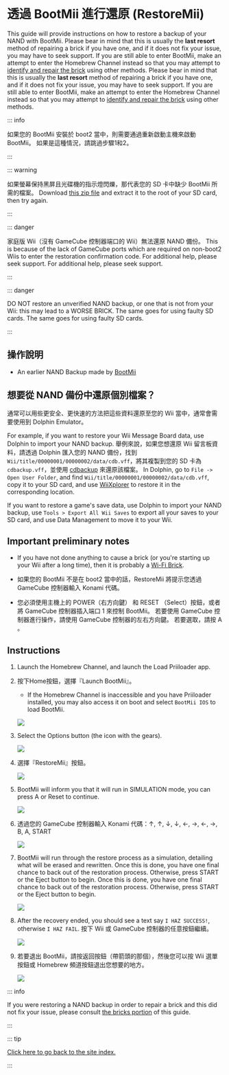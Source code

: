 # 透過 BootMii 進行還原 (RestoreMii)

This guide will provide instructions on how to restore a backup of your NAND with BootMii. Please bear in mind that this is usually the <strong mark="crwd-mark">last resort</strong> method of repairing a brick if you have one, and if it does not fix your issue, you may have to seek support. If you are still able to enter BootMii, make an attempt to enter the Homebrew Channel instead so that you may attempt to <a href="bricks">identify and repair the brick</a> using other methods. Please bear in mind that this is usually the <strong>last resort</strong> method of repairing a brick if you have one, and if it does not fix your issue, you may have to seek support. If you are still able to enter BootMii, make an attempt to enter the Homebrew Channel instead so that you may attempt to [identify and repair the brick](bricks) using other methods.

::: info

如果您的 BootMii 安裝於 boot2 當中，則需要通過重新啟動主機來啟動 BootMii。 如果是這種情況，請跳過步驟1和2。

:::

::: warning

如果螢幕保持黑屏且光碟機的指示燈閃爍，那代表您的 SD 卡中缺少 BootMii 所需的檔案。 Download [this zip file](https://static.hackmii.com/bootmii_sd_files.zip) and extract it to the root of your SD card, then try again.

:::

::: danger

家庭版 Wii（沒有 GameCube 控制器端口的 Wii）無法還原 NAND 備份。 This is because of the lack of GameCube ports which are required on non-boot2 Wiis to enter the restoration confirmation code. For additional help, please seek support. For additional help, please seek support.

:::

::: danger

DO NOT restore an unverified NAND backup, or one that is not from your Wii: this may lead to a WORSE BRICK. The same goes for using faulty SD cards. The same goes for using faulty SD cards.

:::

## 操作說明

- An earlier NAND Backup made by [BootMii](bootmii)

## 想要從 NAND 備份中還原個別檔案？

通常可以用些更安全、更快速的方法把這些資料還原至您的 Wii 當中，通常會需要使用到 Dolphin Emulator。

For example, if you want to restore your Wii Message Board data, use Dolphin to import your NAND backup. 舉例來說，如果您想還原 Wii 留言板資料，請透過 Dolphin 匯入您的 NAND 備份，找到<code>Wii/title/00000001/00000002/data/cdb.vff</code>，將其複製到您的 SD 卡為 <code>cdbackup.vff</code>，並使用 <a href="https://oscwii.org/library/app/cdbackup">cdbackup</a> 來還原該檔案。 In Dolphin, go to `File -> Open User Folder`, and find `Wii/title/00000001/00000002/data/cdb.vff`, copy it to your SD card, and use [WiiXplorer](https://oscwii.org/library/app/wiixplorer) to restore it in the corresponding location.

If you want to restore a game's save data, use Dolphin to import your NAND backup, use `Tools > Export All Wii Saves` to export all your saves to your SD card, and use Data Management to move it to your Wii.

## Important preliminary notes

- If you have not done anything to cause a brick (or you're starting up your Wii after a long time), then it is probably a [Wi-Fi Brick](bricks#wi-fi-brick).

- 如果您的 BootMii 不是在 boot2 當中的話，RestoreMii 將提示您透過 GameCube 控制器輸入 Konami 代碼。

- 您必須使用主機上的 POWER（右方向鍵） 和 RESET （Select）按鈕，或者將 GameCube 控制器插入端口 1 來控制 BootMii。 若要使用 GameCube 控制器進行操作，請使用 GameCube 控制器的左右方向鍵。 若要選取，請按 A 。

## Instructions

1. Launch the Homebrew Channel, and launch the Load Priiloader app.

2. 按下Home按鈕，選擇『Launch BootMii』。

    - If the Homebrew Channel is inaccessible and you have Priiloader installed, you may also access it on boot and select `BootMii IOS` to load BootMii.

    ![](/images/bootmii/BootMii_HBC.png)

3. Select the Options button (the icon with the gears).

    ![](/images/bootmii/BootMii_Gears.png)

4. 選擇『RestoreMii』按鈕。

    ![](/images/bootmii/BootMii_Restore.png)

5. BootMii will inform you that it will run in SIMULATION mode, you can press A or Reset to continue.

    ![](/images/bootmii/BootMii_NAND_Simulation.png)

6. 透過您的 GameCube 控制器輸入 Konami 代碼：↑, ↑, ↓, ↓, ←, →, ←, →, B, A, START

    ![](/images/bootmii/BootMii_NAND_Konami.png)

7. BootMii will run through the restore process as a simulation, detailing what will be erased and rewritten. Once this is done, you have one final chance to back out of the restoration process. Otherwise, press START or the Eject button to begin. Once this is done, you have one final chance to back out of the restoration process. Otherwise, press START or the Eject button to begin.

    ![](/images/bootmii/BootMii_NAND_Restore.png)

8. After the recovery ended, you should see a text say `I HAZ SUCCESS!`, otherwise `I HAZ FAIL`. 按下 Wii 或 GameCube 控制器的任意按鈕繼續。

    ![](/images/bootmii/BootMii_NAND_Restore_Success.png)

9. 若要退出 BootMii，請按返回按鈕（帶箭頭的那個），然後您可以按 Wii 選單按鈕或 Homebrew 頻道按鈕退出您想要的地方。

    ![](/images/bootmii/BootMii_Return.png)

::: info

If you were restoring a NAND backup in order to repair a brick and this did not fix your issue, please consult [the bricks portion](bricks) of this guide.

:::

::: tip

[Click here to go back to the site index.](site-navigation)

:::
